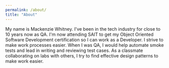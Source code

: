 ```yaml
---
permalink: /about/
title: "About"
---
```


My name is Mackenzie Whitney.
I've been in the tech industry for close to 10 years now as QA.
I'm now attending SAIT to get my Object Oriented Software Development certification so I can work as a Developer.
I strive to make work processes easier. 
When I was QA, I would help automate smoke tests and lead in writing and reviewing test cases.
As a classmate collaborating on labs with others, I try to find effective design patterns to make work easier.